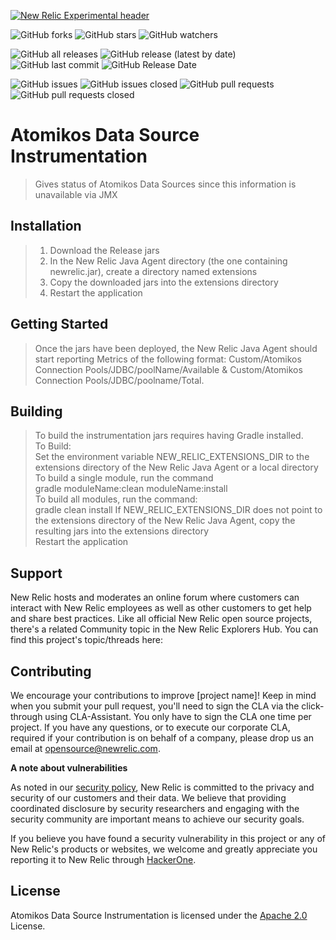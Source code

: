 [![New Relic Experimental header](https://github.com/newrelic/opensource-website/raw/main/src/images/categories/Experimental.png)](https://opensource.newrelic.com/oss-category/#new-relic-experimental)
   
![GitHub forks](https://img.shields.io/github/forks/newrelic-experimental/newrelic-java-atomikos?style=social)
![GitHub stars](https://img.shields.io/github/stars/newrelic-experimental/newrelic-java-atomikos?style=social)
![GitHub watchers](https://img.shields.io/github/watchers/newrelic-experimental/newrelic-java-atomikos?style=social)

![GitHub all releases](https://img.shields.io/github/downloads/newrelic-experimental/newrelic-java-atomikos/total)
![GitHub release (latest by date)](https://img.shields.io/github/v/release/newrelic-experimental/newrelic-java-atomikos)
![GitHub last commit](https://img.shields.io/github/last-commit/newrelic-experimental/newrelic-java-atomikos)
![GitHub Release Date](https://img.shields.io/github/release-date/newrelic-experimental/newrelic-java-atomikos)


![GitHub issues](https://img.shields.io/github/issues/newrelic-experimental/newrelic-java-atomikos)
![GitHub issues closed](https://img.shields.io/github/issues-closed/newrelic-experimental/newrelic-java-atomikos)
![GitHub pull requests](https://img.shields.io/github/issues-pr/newrelic-experimental/newrelic-java-atomikos)
![GitHub pull requests closed](https://img.shields.io/github/issues-pr-closed/newrelic-experimental/newrelic-java-atomikos)
   
  
# Atomikos Data Source Instrumentation

>Gives status of Atomikos Data Sources since this information is unavailable via JMX

## Installation

> 1. Download the Release jars   
> 2. In the New Relic Java Agent directory (the one containing newrelic.jar), create a directory named extensions   
> 3. Copy the downloaded jars into the extensions directory   
> 4. Restart the application

## Getting Started
> Once the jars have been deployed, the New Relic Java Agent should start reporting Metrics of the following format: Custom/Atomikos Connection Pools/JDBC/poolName/Available & Custom/Atomikos Connection Pools/JDBC/poolname/Total.    
> 

## Building

> To build the instrumentation jars requires having Gradle installed.   
To Build:   
Set the environment variable NEW_RELIC_EXTENSIONS_DIR to the extensions directory of the New Relic Java Agent or a local directory   
To build a single module, run the command   
gradle moduleName:clean moduleName:install   
To build all modules, run the command:   
gradle clean install
If NEW_RELIC_EXTENSIONS_DIR does not point to the extensions directory of the New Relic Java Agent, copy the resulting jars into the extensions directory   
Restart the application

## Support

New Relic hosts and moderates an online forum where customers can interact with New Relic employees as well as other customers to get help and share best practices. Like all official New Relic open source projects, there's a related Community topic in the New Relic Explorers Hub. You can find this project's topic/threads here:


## Contributing
We encourage your contributions to improve [project name]! Keep in mind when you submit your pull request, you'll need to sign the CLA via the click-through using CLA-Assistant. You only have to sign the CLA one time per project.
If you have any questions, or to execute our corporate CLA, required if your contribution is on behalf of a company,  please drop us an email at opensource@newrelic.com.
   
**A note about vulnerabilities**

As noted in our [security policy](../../security/policy), New Relic is committed to the privacy and security of our customers and their data. We believe that providing coordinated disclosure by security researchers and engaging with the security community are important means to achieve our security goals.

If you believe you have found a security vulnerability in this project or any of New Relic's products or websites, we welcome and greatly appreciate you reporting it to New Relic through [HackerOne](https://hackerone.com/newrelic).   
   
## License
Atomikos Data Source Instrumentation is licensed under the [Apache 2.0](http://apache.org/licenses/LICENSE-2.0.txt) License.
